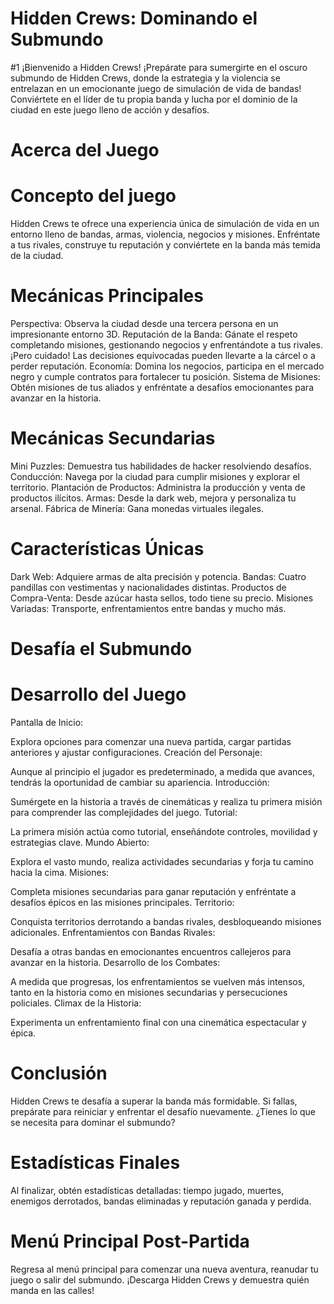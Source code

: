 # Hidden Crews: Dominando el Submundo
#1 ¡Bienvenido a Hidden Crews!
¡Prepárate para sumergirte en el oscuro submundo de Hidden Crews, donde la estrategia y la violencia se entrelazan en un emocionante juego de simulación de vida de bandas! Conviértete en el líder de tu propia banda y lucha por el dominio de la ciudad en este juego lleno de acción y desafíos.

# Acerca del Juego
# Concepto del juego
Hidden Crews te ofrece una experiencia única de simulación de vida en un entorno lleno de bandas, armas, violencia, negocios y misiones. Enfréntate a tus rivales, construye tu reputación y conviértete en la banda más temida de la ciudad.

# Mecánicas Principales
Perspectiva: Observa la ciudad desde una tercera persona en un impresionante entorno 3D.
Reputación de la Banda: Gánate el respeto completando misiones, gestionando negocios y enfrentándote a tus rivales. ¡Pero cuidado! Las decisiones equivocadas pueden llevarte a la cárcel o a perder reputación.
Economía: Domina los negocios, participa en el mercado negro y cumple contratos para fortalecer tu posición.
Sistema de Misiones: Obtén misiones de tus aliados y enfréntate a desafíos emocionantes para avanzar en la historia.

# Mecánicas Secundarias
Mini Puzzles: Demuestra tus habilidades de hacker resolviendo desafíos.
Conducción: Navega por la ciudad para cumplir misiones y explorar el territorio.
Plantación de Productos: Administra la producción y venta de productos ilícitos.
Armas: Desde la dark web, mejora y personaliza tu arsenal.
Fábrica de Minería: Gana monedas virtuales ilegales.

# Características Únicas
Dark Web: Adquiere armas de alta precisión y potencia.
Bandas: Cuatro pandillas con vestimentas y nacionalidades distintas.
Productos de Compra-Venta: Desde azúcar hasta sellos, todo tiene su precio.
Misiones Variadas: Transporte, enfrentamientos entre bandas y mucho más.

# Desafía el Submundo
# Desarrollo del Juego

Pantalla de Inicio:

Explora opciones para comenzar una nueva partida, cargar partidas anteriores y ajustar configuraciones.
Creación del Personaje:

Aunque al principio el jugador es predeterminado, a medida que avances, tendrás la oportunidad de cambiar su apariencia.
Introducción:

Sumérgete en la historia a través de cinemáticas y realiza tu primera misión para comprender las complejidades del juego.
Tutorial:

La primera misión actúa como tutorial, enseñándote controles, movilidad y estrategias clave.
Mundo Abierto:

Explora el vasto mundo, realiza actividades secundarias y forja tu camino hacia la cima.
Misiones:

Completa misiones secundarias para ganar reputación y enfréntate a desafíos épicos en las misiones principales.
Territorio:

Conquista territorios derrotando a bandas rivales, desbloqueando misiones adicionales.
Enfrentamientos con Bandas Rivales:

Desafía a otras bandas en emocionantes encuentros callejeros para avanzar en la historia.
Desarrollo de los Combates:

A medida que progresas, los enfrentamientos se vuelven más intensos, tanto en la historia como en misiones secundarias y persecuciones policiales.
Climax de la Historia:

Experimenta un enfrentamiento final con una cinemática espectacular y épica.

# Conclusión
Hidden Crews te desafía a superar la banda más formidable. Si fallas, prepárate para reiniciar y enfrentar el desafío nuevamente. ¿Tienes lo que se necesita para dominar el submundo?

# Estadísticas Finales
Al finalizar, obtén estadísticas detalladas: tiempo jugado, muertes, enemigos derrotados, bandas eliminadas y reputación ganada y perdida.

# Menú Principal Post-Partida
Regresa al menú principal para comenzar una nueva aventura, reanudar tu juego o salir del submundo. ¡Descarga Hidden Crews y demuestra quién manda en las calles!
